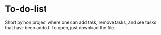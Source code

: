 # To-do-list
Short python project where one can add task, remove tasks, and see tasks that have been added. To open, just download the file. 

